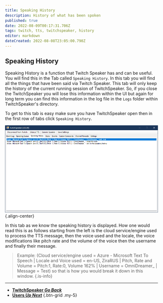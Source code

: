 ```yaml
---
title: Speaking History
description: History of what has been spoken 
published: true
date: 2022-08-09T00:17:31.706Z
tags: twitch, tts, twitchspeaker, history
editor: markdown
dateCreated: 2022-08-08T23:05:00.790Z
---
```


## Speaking History

Speaking History is a function that Twitch Speaker has and can be useful. You will find this in the Tab called `Speaking History`. In this tab you will find all the things that have been said via Twitch Speaker. This tab will only keep the history of the current running session of TwitchSpeaker. So, if you close the TwitchSpeaker you will lose this information within the UI but again for long term you can find this information in the log file in the `Logs` folder within TwitchSpeaker's directory. 

To get to this tab is easy make sure you have TwitchSpeaker open then in the first row of tabs click `Speaking History`.

![speaking-history.png](/twitchspeaker/tabs/speaking-history/speaking-history.png){.align-center}

In this tab as we know the speaking history is displayed.  How one would read this is as follows starting from the left is the cloud service/engine used to process the TTS message, then the voice used and the locale, the voice modifications like pitch rate and the volume of the voice  then the username and finally their message.

> Example: (Cloud service/engine used = Azure - Microsoft Text To Speech | Locale and Voice used = en-US, ZiraRUS | Pitch, Rate and Volume = Pitch:1, Rate:0, Volume 162% | Username = OmniDreamer_ | Message = Test) so that is how you would break it down in this window.
{.is-info}


***

- [<i class="mdi mdi-chevron-left"></i>**TwitchSpeaker *Go Back***](/en/TwitchSpeaker)
- [<i class=" mdi mdi-account text--twitch"></i>**Users *Up Next***](/en/TwitchSpeaker/Users)
{.btn-grid .my-5}